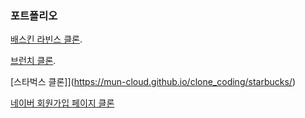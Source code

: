 ### 포트폴리오
 [배스킨 라빈스 클론](https://mun-cloud.github.io/clone_coding/baskin_clone/).

 [브런치 클론](https://mun-cloud.github.io/clone_coding/brunch_clone/).

 [스타벅스 클론]](https://mun-cloud.github.io/clone_coding/starbucks/)

 [네이버 회원가입 페이지 클론](https://mun-cloud.github.io/clone_coding/naver_join_clone/)